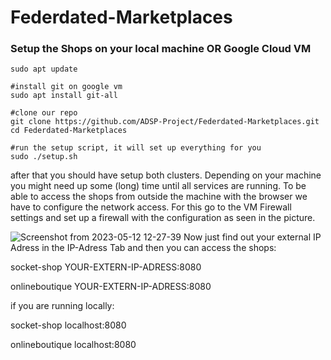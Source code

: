 # Federdated-Marketplaces

### Setup the Shops on your local machine OR Google Cloud VM


    sudo apt update
    
    #install git on google vm
    sudo apt install git-all
    
    #clone our repo
    git clone https://github.com/ADSP-Project/Federdated-Marketplaces.git
    cd Federdated-Marketplaces
    
    #run the setup script, it will set up everything for you
    sudo ./setup.sh
    
    

after that you should have setup both clusters. Depending on your machine you might need up some (long) time until all services are running.
To be able to access the shops from outside the machine with the browser we have to configure the network access. For this go to the VM Firewall settings
and set up a firewall with the configuration as seen in the picture.

![Screenshot from 2023-05-12 12-27-39](https://github.com/ADSP-Project/Federdated-Marketplaces/assets/66095628/e751bc69-730d-4b10-b670-5c7f40d681c5)
Now just find out your external IP Adress in the IP-Adress Tab and then you can access the shops:

socket-shop YOUR-EXTERN-IP-ADRESS:8080
  
onlineboutique YOUR-EXTERN-IP-ADRESS:8080

if you are running locally:
  
socket-shop localhost:8080
  
onlineboutique localhost:8080

